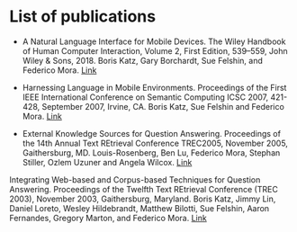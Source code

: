 # List of publications 

- A Natural Language Interface for Mobile Devices. The Wiley Handbook of Human Computer Interaction, Volume 2, First Edition, 539–559, John Wiley & Sons, 2018. Boris Katz, Gary Borchardt, Sue Felshin, and Federico Mora. [Link](https://github.com/totic/totic.github.io/blob/e7c73159aac2c0c16a17900370a4b0f996e6d40b/publications/A%20Natural%20Language%20Interface%20for%20Mobile%20Devices.pdf)

- Harnessing Language in Mobile Environments. Proceedings of the First IEEE International Conference on Semantic Computing ICSC 2007, 421-428, September 2007, Irvine, CA. Boris Katz, Sue Felshin and Federico Mora. [Link](https://github.com/totic/totic.github.io/blob/main/publications/Harnessing%20Language%20in%20Mobile%20Environments.pdf)

- External Knowledge Sources for Question Answering. Proceedings of the 14th Annual Text REtrieval Conference TREC2005, November 2005, Gaithersburg, MD. Louis-Rosenberg, Ben Lu, Federico Mora, Stephan Stiller, Ozlem Uzuner and Angela Wilcox. [Link](https://github.com/totic/totic.github.io/blob/main/publications/TREC2005.pdf)

Integrating Web-based and Corpus-based Techniques for Question Answering. Proceedings of the Twelfth Text REtrieval Conference (TREC 2003), November 2003, Gaithersburg, Maryland. Boris Katz, Jimmy Lin, Daniel Loreto, Wesley Hildebrandt, Matthew Bilotti, Sue Felshin, Aaron Fernandes, Gregory Marton, and Federico Mora.  [Link](https://github.com/totic/totic.github.io/blob/main/publications/TREC2003.pdf)
